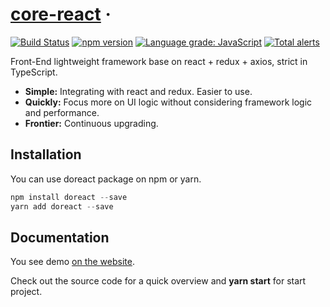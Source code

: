# [core-react](https://www.vocowone.com/) &middot;

[![Build Status](https://travis-ci.com/vocoWone/core-react.svg?branch=master)](https://travis-ci.com/vocoWone/core-react)
[![npm version](https://img.shields.io/npm/v/doreact.svg?style=flat)](https://www.npmjs.com/package/doReact)
[![Language grade: JavaScript](https://img.shields.io/lgtm/grade/javascript/g/vocoWone/core-react.svg?logo=lgtm&logoWidth=18)](https://lgtm.com/projects/g/vocoWone/core-react/context:javascript)
[![Total alerts](https://img.shields.io/lgtm/alerts/g/vocoWone/core-react.svg?logo=lgtm&logoWidth=18)](https://lgtm.com/projects/g/vocoWone/core-react/alerts/)

Front-End lightweight framework base on react + redux + axios, strict in TypeScript.

- **Simple:** Integrating with react and redux. Easier to use.
- **Quickly:** Focus more on UI logic without considering framework logic and performance.
- **Frontier:** Continuous upgrading.

## Installation

You can use doreact package on npm or yarn.

```javascript
npm install doreact --save
yarn add doreact --save
```

## Documentation

You see demo [on the website](https://www.iwangzh.com).

Check out the source code for a quick overview and **yarn start** for start project.
